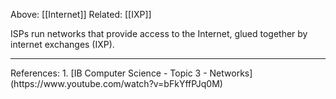 Above: [[Internet]]
Related: [[IXP]]

ISPs run networks that provide access to the Internet, glued together by internet exchanges (IXP).

<hr>
References: 
1. [IB Computer Science - Topic 3 - Networks](https://www.youtube.com/watch?v=bFkYffPJq0M)